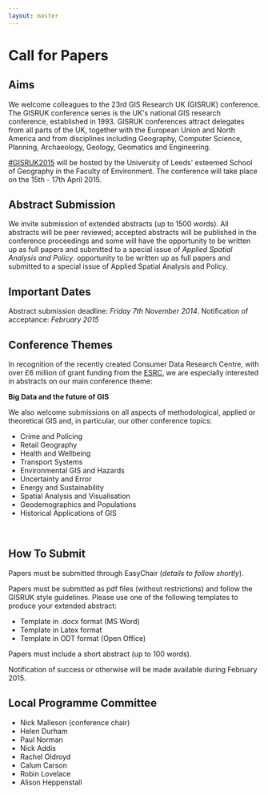 ```yaml
---
layout: master
---
```


Call for Papers
===============

Aims
----

We welcome colleagues to the 23rd GIS Research UK (GISRUK) conference. The GISRUK conference series
is the UK's national GIS research conference, established in 1993. GISRUK conferences attract
delegates from all parts of the UK, together with the European Union and North America and from
disciplines including Geography, Computer Science, Planning, Archaeology, Geology, Geomatics and
Engineering.

[#GISRUK2015](https://twitter.com/search?f=realtime&q=%23GISRUK2015&src=typd) will be
hosted by the University of Leeds' esteemed School of Geography in the Faculty of Environment. The
conference will take place on the 15th - 17th April 2015.

Abstract Submission
-------------------

We invite submission of extended abstracts (up to 1500 words). All abstracts will be peer reviewed;
accepted abstracts will be published in the conference proceedings and some will have the
opportunity to be written up as full papers and submitted to a special issue of *Applied Spatial
Analysis and Policy*.
opportunity to be written up as full papers and submitted to a special issue of Applied Spatial
Analysis and Policy.

Important Dates
---------------

Abstract submission deadline: *Friday 7th November 2014*.
Notification of acceptance: *February 2015*

Conference Themes
-----------------

In recognition of the recently created Consumer Data Research Centre, with over £6 million of grant funding from the [ESRC](http://www.esrc.ac.uk/), we are especially
interested in abstracts on our main conference theme:

**Big Data and the future of GIS** 

We also welcome submissions on all aspects of methodological, applied or theoretical GIS and, in
particular, our other conference topics:

- Crime and Policing
- Retail Geography
- Health and Wellbeing
- Transport Systems
- Environmental GIS and Hazards
- Uncertainty and Error
- Energy and Sustainability
- Spatial Analysis and Visualisation
- Geodemographics and Populations
- Historical Applications of GIS

<br />

How To Submit
-------------

Papers must be submitted through EasyChair (*details to follow shortly*).

Papers must be submitted as pdf files (without restrictions) and follow the GISRUK style
guidelines. Please use one of the following templates to produce your extended abstract:

- Template in .docx format (MS Word)
- Template in Latex format
- Template in ODT format (Open Office)

Papers must include a short abstract (up to 100 words). 

Notification of success or otherwise will be made available during February 2015.


Local Programme Committee
-------------------------

- Nick Malleson (conference chair)
- Helen Durham
- Paul Norman 
- Nick Addis
- Rachel Oldroyd 
- Calum Carson
- Robin Lovelace
- Alison Heppenstall

<br />
